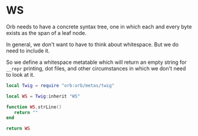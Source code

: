 # WS


  Orb needs to have a concrete syntax tree, one in which each and every byte
exists as the span of a leaf node.


In general, we don't want to have to think about whitespace.  But we do need
to include it.


So we define a whitespace metatable which will return an empty string for
``__repr`` printing, dot files, and other circumstances in which we don't need
to look at it.


```lua
local Twig = require "orb:orb/metas/twig"
```
```lua
local WS = Twig:inherit "WS"
```
```lua
function WS.strLine()
   return ""
end
```
```lua
return WS
```
